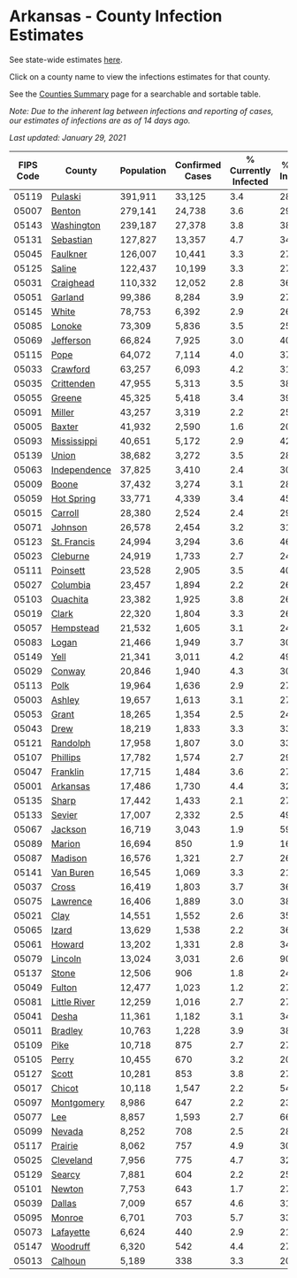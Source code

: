 # Arkansas - County Infection Estimates

See state-wide estimates [here](/infections/us-ar).

Click on a county name to view the infections estimates for that county.

See the [Counties Summary](/infections/summary-counties) page for a searchable and sortable table.

*Note: Due to the inherent lag between infections and reporting of cases, our estimates of infections are as of 14 days ago.*

*Last updated: January 29, 2021*

|   FIPS Code |                       County |   Population |   Confirmed Cases |   % Currently Infected |   % Total Infected |
|-------------|------------------------------|--------------|-------------------|------------------------|--------------------|
|       05119 |           [Pulaski](pulaski) |      391,911 |            33,125 |                    3.4 |               28.4 |
|       05007 |             [Benton](benton) |      279,141 |            24,738 |                    3.6 |               29.9 |
|       05143 |     [Washington](washington) |      239,187 |            27,378 |                    3.8 |               38.9 |
|       05131 |       [Sebastian](sebastian) |      127,827 |            13,357 |                    4.7 |               34.8 |
|       05045 |         [Faulkner](faulkner) |      126,007 |            10,441 |                    3.3 |               27.6 |
|       05125 |             [Saline](saline) |      122,437 |            10,199 |                    3.3 |               27.4 |
|       05031 |       [Craighead](craighead) |      110,332 |            12,052 |                    2.8 |               36.4 |
|       05051 |           [Garland](garland) |       99,386 |             8,284 |                    3.9 |               27.5 |
|       05145 |               [White](white) |       78,753 |             6,392 |                    2.9 |               26.6 |
|       05085 |             [Lonoke](lonoke) |       73,309 |             5,836 |                    3.5 |               25.9 |
|       05069 |       [Jefferson](jefferson) |       66,824 |             7,925 |                    3.0 |               40.3 |
|       05115 |                 [Pope](pope) |       64,072 |             7,114 |                    4.0 |               37.4 |
|       05033 |         [Crawford](crawford) |       63,257 |             6,093 |                    4.2 |               31.6 |
|       05035 |     [Crittenden](crittenden) |       47,955 |             5,313 |                    3.5 |               38.6 |
|       05055 |             [Greene](greene) |       45,325 |             5,418 |                    3.4 |               39.3 |
|       05091 |             [Miller](miller) |       43,257 |             3,319 |                    2.2 |               25.6 |
|       05005 |             [Baxter](baxter) |       41,932 |             2,590 |                    1.6 |               20.1 |
|       05093 |   [Mississippi](mississippi) |       40,651 |             5,172 |                    2.9 |               42.7 |
|       05139 |               [Union](union) |       38,682 |             3,272 |                    3.5 |               28.2 |
|       05063 | [Independence](independence) |       37,825 |             3,410 |                    2.4 |               30.2 |
|       05009 |               [Boone](boone) |       37,432 |             3,274 |                    3.1 |               28.4 |
|       05059 |     [Hot Spring](hot-spring) |       33,771 |             4,339 |                    3.4 |               45.0 |
|       05015 |           [Carroll](carroll) |       28,380 |             2,524 |                    2.4 |               29.6 |
|       05071 |           [Johnson](johnson) |       26,578 |             2,454 |                    3.2 |               31.7 |
|       05123 |   [St. Francis](st.-francis) |       24,994 |             3,294 |                    3.6 |               46.9 |
|       05023 |         [Cleburne](cleburne) |       24,919 |             1,733 |                    2.7 |               24.5 |
|       05111 |         [Poinsett](poinsett) |       23,528 |             2,905 |                    3.5 |               40.9 |
|       05027 |         [Columbia](columbia) |       23,457 |             1,894 |                    2.2 |               26.6 |
|       05103 |         [Ouachita](ouachita) |       23,382 |             1,925 |                    3.8 |               26.6 |
|       05019 |               [Clark](clark) |       22,320 |             1,804 |                    3.3 |               26.9 |
|       05057 |       [Hempstead](hempstead) |       21,532 |             1,605 |                    3.1 |               24.7 |
|       05083 |               [Logan](logan) |       21,466 |             1,949 |                    3.7 |               30.1 |
|       05149 |                 [Yell](yell) |       21,341 |             3,011 |                    4.2 |               49.6 |
|       05029 |             [Conway](conway) |       20,846 |             1,940 |                    4.3 |               30.8 |
|       05113 |                 [Polk](polk) |       19,964 |             1,636 |                    2.9 |               27.2 |
|       05003 |             [Ashley](ashley) |       19,657 |             1,613 |                    3.1 |               27.7 |
|       05053 |               [Grant](grant) |       18,265 |             1,354 |                    2.5 |               24.8 |
|       05043 |                 [Drew](drew) |       18,219 |             1,833 |                    3.3 |               33.3 |
|       05121 |         [Randolph](randolph) |       17,958 |             1,807 |                    3.0 |               33.7 |
|       05107 |         [Phillips](phillips) |       17,782 |             1,574 |                    2.7 |               29.6 |
|       05047 |         [Franklin](franklin) |       17,715 |             1,484 |                    3.6 |               27.0 |
|       05001 |         [Arkansas](arkansas) |       17,486 |             1,730 |                    4.4 |               32.5 |
|       05135 |               [Sharp](sharp) |       17,442 |             1,433 |                    2.1 |               27.2 |
|       05133 |             [Sevier](sevier) |       17,007 |             2,332 |                    2.5 |               49.1 |
|       05067 |           [Jackson](jackson) |       16,719 |             3,043 |                    1.9 |               59.6 |
|       05089 |             [Marion](marion) |       16,694 |               850 |                    1.9 |               16.5 |
|       05087 |           [Madison](madison) |       16,576 |             1,321 |                    2.7 |               26.6 |
|       05141 |       [Van Buren](van-buren) |       16,545 |             1,069 |                    3.3 |               21.7 |
|       05037 |               [Cross](cross) |       16,419 |             1,803 |                    3.7 |               36.8 |
|       05075 |         [Lawrence](lawrence) |       16,406 |             1,889 |                    3.0 |               38.6 |
|       05021 |                 [Clay](clay) |       14,551 |             1,552 |                    2.6 |               35.2 |
|       05065 |               [Izard](izard) |       13,629 |             1,538 |                    2.2 |               36.8 |
|       05061 |             [Howard](howard) |       13,202 |             1,331 |                    2.8 |               34.4 |
|       05079 |           [Lincoln](lincoln) |       13,024 |             3,031 |                    2.6 |               90.7 |
|       05137 |               [Stone](stone) |       12,506 |               906 |                    1.8 |               24.1 |
|       05049 |             [Fulton](fulton) |       12,477 |             1,023 |                    1.2 |               27.0 |
|       05081 | [Little River](little-river) |       12,259 |             1,016 |                    2.7 |               27.9 |
|       05041 |               [Desha](desha) |       11,361 |             1,182 |                    3.1 |               34.6 |
|       05011 |           [Bradley](bradley) |       10,763 |             1,228 |                    3.9 |               38.8 |
|       05109 |                 [Pike](pike) |       10,718 |               875 |                    2.7 |               27.4 |
|       05105 |               [Perry](perry) |       10,455 |               670 |                    3.2 |               20.9 |
|       05127 |               [Scott](scott) |       10,281 |               853 |                    3.8 |               27.0 |
|       05017 |             [Chicot](chicot) |       10,118 |             1,547 |                    2.2 |               54.9 |
|       05097 |     [Montgomery](montgomery) |        8,986 |               647 |                    2.2 |               23.7 |
|       05077 |                   [Lee](lee) |        8,857 |             1,593 |                    2.7 |               66.4 |
|       05099 |             [Nevada](nevada) |        8,252 |               708 |                    2.5 |               28.7 |
|       05117 |           [Prairie](prairie) |        8,062 |               757 |                    4.9 |               30.6 |
|       05025 |       [Cleveland](cleveland) |        7,956 |               775 |                    4.7 |               32.2 |
|       05129 |             [Searcy](searcy) |        7,881 |               604 |                    2.2 |               25.5 |
|       05101 |             [Newton](newton) |        7,753 |               643 |                    1.7 |               27.7 |
|       05039 |             [Dallas](dallas) |        7,009 |               657 |                    4.6 |               31.1 |
|       05095 |             [Monroe](monroe) |        6,701 |               703 |                    5.7 |               33.7 |
|       05073 |       [Lafayette](lafayette) |        6,624 |               440 |                    2.9 |               21.9 |
|       05147 |         [Woodruff](woodruff) |        6,320 |               542 |                    4.4 |               27.9 |
|       05013 |           [Calhoun](calhoun) |        5,189 |               338 |                    3.3 |               20.5 |